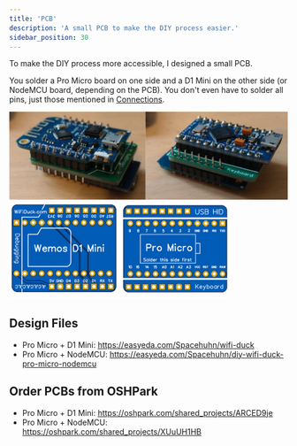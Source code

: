 ```yaml
---
title: 'PCB'
description: 'A small PCB to make the DIY process easier.'
sidebar_position: 30
---
```


To make the DIY process more accessible, I designed a small PCB.  

You solder a Pro Micro board on one side and a D1 Mini on the other side (or NodeMCU board, depending on the PCB). You don't even have to solder all pins, just those mentioned in [Connections](/connections).

<img alt="Soldered PCBs" src="/img/pcbs_soldered.jpg" width="600" />
<br />
<img alt="PCB Layout" src="/img/pcbs.jpg" width="400" />

## Design Files
* Pro Micro + D1 Mini: https://easyeda.com/Spacehuhn/wifi-duck
* Pro Micro + NodeMCU: https://easyeda.com/Spacehuhn/diy-wifi-duck-pro-micro-nodemcu

## Order PCBs from OSHPark
* Pro Micro + D1 Mini: https://oshpark.com/shared_projects/ARCED9je
* Pro Micro + NodeMCU: https://oshpark.com/shared_projects/XUuUH1HB